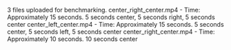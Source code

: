 3 files uploaded for benchmarking.
center_right_center.mp4 - Time: Approximately 15 seconds. 5 seconds center, 5 seconds right, 5 seconds center
center_left_center.mp4 - Time: Approximately 15 seconds. 5 seconds center, 5 seconds left, 5 seconds center
center_right_center.mp4 - Time: Approximately 10 seconds. 10 seconds center